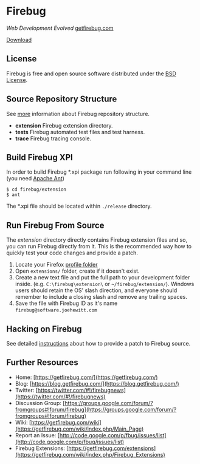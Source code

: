 Firebug
=======
*Web Development Evolved* [getfirebug.com](https://getfirebug.com)

[Download](https://addons.mozilla.org/en-US/firefox/addon/firebug/)

License
-------
Firebug is free and open source software distributed under the
[BSD License](https://github.com/firebug/firebug).


Source Repository Structure
---------------------------
See [more](https://getfirebug.com/wiki/index.php/Source) information about Firebug
repository structure.


* **extension** Firebug extension directory.
* **tests** Firebug automated test files and test harness.
* **trace** Firebug tracing console.


Build Firebug XPI
-----------------
In order to build Firebug *.xpi package run following in your command line
(you need [Apache Ant](http://ant.apache.org/))

    $ cd firebug/extension
    $ ant

The *.xpi file should be located within `./release` directory.


Run Firebug From Source
-----------------------
The *extension* directory directly contains Firebug extension files and so, you can run
Firebug directly from it. This is the recommended way how to quickly test your code
changes and provide a patch.

1. Locate your Firefox [profile folder](http://kb.mozillazine.org/Profile_folder)
2. Open `extensions/` folder, create if it doesn't exist.
3. Create a new text file and put the full path to your development folder inside.
(e.g. `C:\firebug\extension\` or `~/firebug/extension/`). Windows users should retain the OS'
slash direction, and everyone should remember to include a closing slash and remove any
trailing spaces.
4. Save the file with Firebug ID as it's name `firebug@software.joehewitt.com`


Hacking on Firebug
------------------
See detailed [instructions](http://www.softwareishard.com/blog/firebug/hacking-on-firebug/)
about how to provide a patch to Firebug source.


Further Resources
-----------------

* Home: [https://getfirebug.com/](https://getfirebug.com/)
* Blog: [https://blog.getfirebug.com/](https://blog.getfirebug.com/)
* Twitter: [https://twitter.com/#!/firebugnews](https://twitter.com/#!/firebugnews)
* Discussion Group: [https://groups.google.com/forum/?fromgroups#!forum/firebug](https://groups.google.com/forum/?fromgroups#!forum/firebug)
* Wiki: [https://getfirebug.com/wiki](https://getfirebug.com/wiki/index.php/Main_Page)
* Report an Issue: [http://code.google.com/p/fbug/issues/list](http://code.google.com/p/fbug/issues/list)
* Firebug Extensions: [https://getfirebug.com/extensions](https://getfirebug.com/wiki/index.php/Firebug_Extensions)
